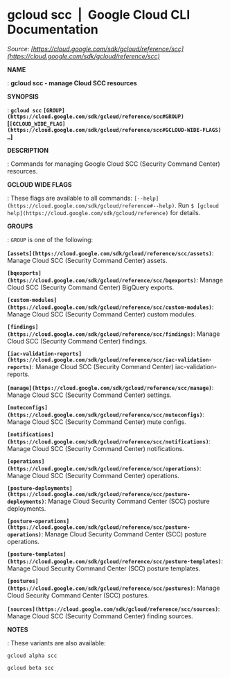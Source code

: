 # gcloud scc  |  Google Cloud CLI Documentation

*Source: [https://cloud.google.com/sdk/gcloud/reference/scc](https://cloud.google.com/sdk/gcloud/reference/scc)*

**NAME**

: **gcloud scc - manage Cloud SCC resources**

**SYNOPSIS**

: **`gcloud scc` `[GROUP](https://cloud.google.com/sdk/gcloud/reference/scc#GROUP)` [`[GCLOUD_WIDE_FLAG](https://cloud.google.com/sdk/gcloud/reference/scc#GCLOUD-WIDE-FLAGS) …`]**

**DESCRIPTION**

: Commands for managing Google Cloud SCC (Security Command Center) resources.

**GCLOUD WIDE FLAGS**

: These flags are available to all commands: `[--help](https://cloud.google.com/sdk/gcloud/reference#--help)`.
Run `$ [gcloud help](https://cloud.google.com/sdk/gcloud/reference)` for details.

**GROUPS**

: ``GROUP`` is one of the following:

**`[assets](https://cloud.google.com/sdk/gcloud/reference/scc/assets)`**:
Manage Cloud SCC (Security Command Center) assets.

**`[bqexports](https://cloud.google.com/sdk/gcloud/reference/scc/bqexports)`**:
Manage Cloud SCC (Security Command Center) BigQuery exports.

**`[custom-modules](https://cloud.google.com/sdk/gcloud/reference/scc/custom-modules)`**:
Manage Cloud SCC (Security Command Center) custom modules.

**`[findings](https://cloud.google.com/sdk/gcloud/reference/scc/findings)`**:
Manage Cloud SCC (Security Command Center) findings.

**`[iac-validation-reports](https://cloud.google.com/sdk/gcloud/reference/scc/iac-validation-reports)`**:
Manage Cloud SCC (Security Command Center) iac-validation-reports.

**`[manage](https://cloud.google.com/sdk/gcloud/reference/scc/manage)`**:
Manage Cloud SCC (Security Command Center) settings.

**`[muteconfigs](https://cloud.google.com/sdk/gcloud/reference/scc/muteconfigs)`**:
Manage Cloud SCC (Security Command Center) mute configs.

**`[notifications](https://cloud.google.com/sdk/gcloud/reference/scc/notifications)`**:
Manage Cloud SCC (Security Command Center) notifications.

**`[operations](https://cloud.google.com/sdk/gcloud/reference/scc/operations)`**:
Manage Cloud SCC (Security Command Center) operations.

**`[posture-deployments](https://cloud.google.com/sdk/gcloud/reference/scc/posture-deployments)`**:
Manage Cloud Security Command Center (SCC) posture deployments.

**`[posture-operations](https://cloud.google.com/sdk/gcloud/reference/scc/posture-operations)`**:
Manage Cloud Security Command Center (SCC) posture operations.

**`[posture-templates](https://cloud.google.com/sdk/gcloud/reference/scc/posture-templates)`**:
Manage Cloud Security Command Center (SCC) posture templates.

**`[postures](https://cloud.google.com/sdk/gcloud/reference/scc/postures)`**:
Manage Cloud Security Command Center (SCC) postures.

**`[sources](https://cloud.google.com/sdk/gcloud/reference/scc/sources)`**:
Manage Cloud SCC (Security Command Center) finding sources.

**NOTES**

: These variants are also available:

```
gcloud alpha scc
```

```
gcloud beta scc
```